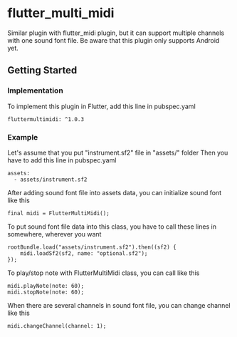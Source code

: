 # flutter_multi_midi

Similar plugin with flutter_midi plugin, but it can support multiple channels with one sound font file.
Be aware that this plugin only supports Android yet.

## Getting Started

### Implementation

To implement this plugin in Flutter, add this line in pubspec.yaml

```
fluttermultimidi: ^1.0.3
```

### Example

Let's assume that you put "instrument.sf2" file in "assets/" folder
Then you have to add this line in pubspec.yaml

```
assets:
  - assets/instrument.sf2
```

After adding sound font file into assets data, you can initialize sound font like this

```
final midi = FlutterMultiMidi();
```

To put sound font file data into this class, you have to call these lines in somewhere, wherever you want

```
rootBundle.load("assets/instrument.sf2").then((sf2) {
    midi.loadSf2(sf2, name: "optional.sf2");
});
```

To play/stop note with FlutterMultiMidi class, you can call like this

```
midi.playNote(note: 60);
midi.stopNote(note: 60);
```

When there are several channels in sound font file, you can change channel like this

```
midi.changeChannel(channel: 1);
```
